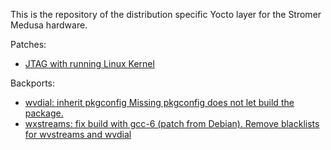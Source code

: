 This is the repository of the distribution specific Yocto layer for the Stromer Medusa hardware.

Patches:
- [JTAG with running Linux Kernel](https://community.nxp.com/thread/376786)

Backports:
- [wvdial: inherit pkgconfig Missing pkgconfig does not let build the package.](https://github.com/openembedded/meta-openembedded/commit/4c9a7e975cb09b43b1e08f287e42d9c0682e949c)
- [wxstreams: fix build with gcc-6 (patch from Debian). Remove blacklists for wvstreams and wvdial](https://github.com/openembedded/meta-openembedded/commit/85810933a8b1e88a8ae8652387885abc0522b419)
